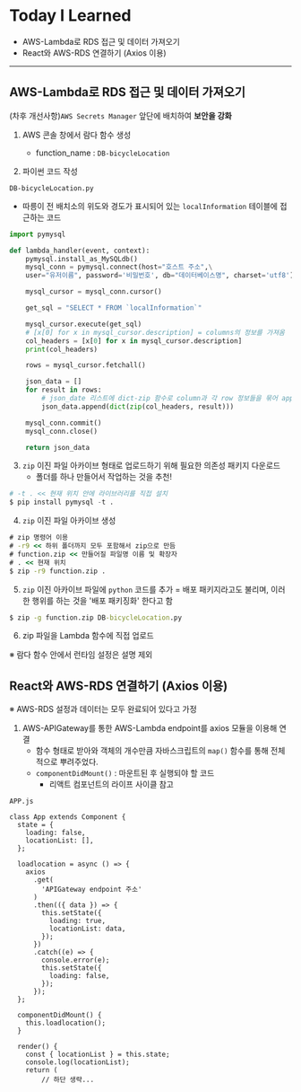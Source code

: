 # Today I Learned

* AWS-Lambda로 RDS 접근 및 데이터 가져오기
* React와 AWS-RDS 연결하기 (Axios 이용)

---



## AWS-Lambda로 RDS 접근 및 데이터 가져오기

(차후 개선사항)`AWS Secrets Manager` 앞단에 배치하여 **보안을 강화**

1. AWS 콘솔 창에서 람다 함수 생성
   * function_name : `DB-bicycleLocation`

2. 파이썬 코드 작성

`DB-bicycleLocation.py`

* 따릉이 전 배치소의 위도와 경도가 표시되어 있는 `localInformation` 테이블에 접근하는 코드

```python
import pymysql

def lambda_handler(event, context):
    pymysql.install_as_MySQLdb()
    mysql_conn = pymysql.connect(host="호스트 주소",\
    user="유저이름", password='비밀번호', db="데이터베이스명", charset='utf8')

    mysql_cursor = mysql_conn.cursor()

    get_sql = "SELECT * FROM `localInformation`"

    mysql_cursor.execute(get_sql)
    # [x[0] for x in mysql_cursor.description] = columns의 정보를 가져옴
    col_headers = [x[0] for x in mysql_cursor.description]
    print(col_headers)

    rows = mysql_cursor.fetchall()

    json_data = []
    for result in rows:
        # json_date 리스트에 dict-zip 함수로 column과 각 row 정보들을 묶어 append
        json_data.append(dict(zip(col_headers, result)))

    mysql_conn.commit()
    mysql_conn.close()

    return json_data
```

3. `zip` 이진 파일 아카이브 형태로 업로드하기 위해 필요한 의존성 패키지 다운로드
   * 폴더를 하나 만들어서 작업하는 것을 추천!

```python
# -t . << 현재 위치 안에 라이브러리를 직접 설치
$ pip install pymysql -t .
```

4. `zip` 이진 파일 아카이브 생성

```cmd
# zip 명령어 이용
# -r9 << 하위 폴더까지 모두 포함해서 zip으로 만듬
# function.zip << 만들어질 파일명 이름 및 확장자
# . << 현재 위치
$ zip -r9 function.zip .
```

5. `zip` 이진 아카이브 파일에 `python` 코드를 추가 = 배포 패키지라고도 불리며, 이러한 행위를 하는 것을 '배포 패키징화' 한다고 함

```cmd
$ zip -g function.zip DB-bicycleLocation.py
```

6. zip 파일을 Lambda 함수에 직접 업로드

※ 람다 함수 안에서 런타임 설정은 설명 제외



## React와 AWS-RDS 연결하기 (Axios 이용)

※ AWS-RDS 설정과 데이터는 모두 완료되어 있다고 가정

1. AWS-APIGateway를 통한 AWS-Lambda endpoint를 axios 모듈을 이용해 연결
   * 함수 형태로 받아와 객체의 개수만큼 자바스크립트의 `map()` 함수를 통해 전체적으로 뿌려주었다.
   * `componentDidMount()` :  마운트된 후 실행되야 할 코드
     * 리액트 컴포넌트의 라이프 사이클 참고

`APP.js`

```react
class App extends Component {
  state = {
    loading: false,
    locationList: [],
  };

  loadlocation = async () => {
    axios
      .get(
        'APIGateway endpoint 주소'
      )
      .then(({ data }) => {
        this.setState({
          loading: true,
          locationList: data,
        });
      })
      .catch((e) => {
        console.error(e);
        this.setState({
          loading: false,
        });
      });
  };

  componentDidMount() {
    this.loadlocation();
  }

  render() {
    const { locationList } = this.state;
    console.log(locationList);
    return (
        // 하단 생략...
```

